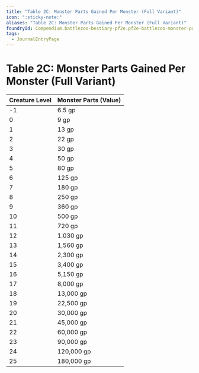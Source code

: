 ```yaml
---
title: "Table 2C: Monster Parts Gained Per Monster (Full Variant)"
icon: ":sticky-note:"
aliases: "Table 2C: Monster Parts Gained Per Monster (Full Variant)"
foundryId: Compendium.battlezoo-bestiary-pf2e.pf2e-battlezoo-monster-parts.JournalEntry.t4kAG04buZGbp5XA.JournalEntryPage.ReyFC8M7eS2fuY3t
tags:
  - JournalEntryPage
---
```


# Table 2C: Monster Parts Gained Per Monster (Full Variant)
| Creature Level | Monster Parts (Value) |
| --- | --- |
| \-1 | 6.5 gp |
| 0 | 9 gp |
| 1 | 13 gp |
| 2 | 22 gp |
| 3 | 30 gp |
| 4 | 50 gp |
| 5 | 80 gp |
| 6 | 125 gp |
| 7 | 180 gp |
| 8 | 250 gp |
| 9 | 360 gp |
| 10 | 500 gp |
| 11 | 720 gp |
| 12 | 1.030 gp |
| 13 | 1,560 gp |
| 14 | 2,300 gp |
| 15 | 3,400 gp |
| 16 | 5,150 gp |
| 17 | 8,000 gp |
| 18 | 13,000 gp |
| 19 | 22,500 gp |
| 20 | 30,000 gp |
| 21 | 45,000 gp |
| 22 | 60,000 gp |
| 23 | 90,000 gp |
| 24 | 120,000 gp |
| 25 | 180,000 gp |
